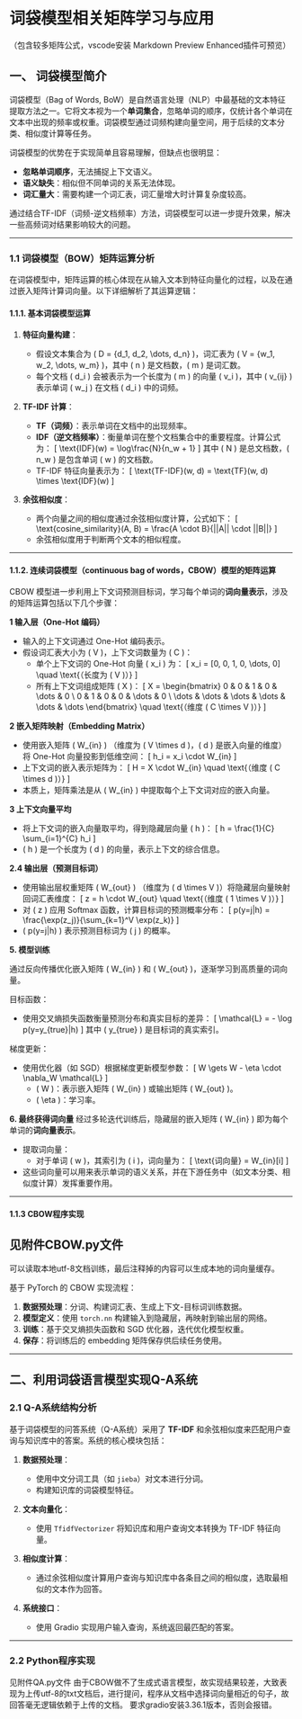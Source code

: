 # **词袋模型相关矩阵学习与应用**
（包含较多矩阵公式，vscode安装 Markdown Preview Enhanced插件可预览）

## **一、 词袋模型简介**

词袋模型（Bag of Words, BoW）是自然语言处理（NLP）中最基础的文本特征提取方法之一。它将文本视为一个**单词集合**，忽略单词的顺序，仅统计各个单词在文本中出现的频率或权重。词袋模型通过词频构建向量空间，用于后续的文本分类、相似度计算等任务。

词袋模型的优势在于实现简单且容易理解，但缺点也很明显：
- **忽略单词顺序**，无法捕捉上下文语义。
- **语义缺失**：相似但不同单词的关系无法体现。
- **词汇量大**：需要构建一个词汇表，词汇量增大时计算复杂度较高。

通过结合TF-IDF（词频-逆文档频率）方法，词袋模型可以进一步提升效果，解决一些高频词对结果影响较大的问题。

---

### **1.1 词袋模型（BOW）矩阵运算分析**

在词袋模型中，矩阵运算的核心体现在从输入文本到特征向量化的过程，以及在通过嵌入矩阵计算词向量。以下详细解析了其运算逻辑：

#### **1.1.1. 基本词袋模型运算**

1. **特征向量构建**：
   - 假设文本集合为 \( D = \{d_1, d_2, \dots, d_n\} \)，词汇表为 \( V = \{w_1, w_2, \dots, w_m\} \)，其中 \( n \) 是文档数，\( m \) 是词汇数。
   - 每个文档 \( d_i \) 会被表示为一个长度为 \( m \) 的向量 \( v_i \)，其中 \( v_{ij} \) 表示单词 \( w_j \) 在文档 \( d_i \) 中的词频。

2. **TF-IDF 计算**：
   - **TF（词频）**：表示单词在文档中的出现频率。
   - **IDF（逆文档频率）**：衡量单词在整个文档集合中的重要程度。计算公式为：
     \[
     \text{IDF}(w) = \log\frac{N}{n_w + 1}
     \]
     其中 \( N \) 是总文档数，\( n_w \) 是包含单词 \( w \) 的文档数。
   - TF-IDF 特征向量表示为：
     \[
     \text{TF-IDF}(w, d) = \text{TF}(w, d) \times \text{IDF}(w)
     \]

3. **余弦相似度**：
   - 两个向量之间的相似度通过余弦相似度计算，公式如下：
     \[
     \text{cosine\_similarity}(A, B) = \frac{A \cdot B}{||A|| \cdot ||B||}
     \]
   - 余弦相似度用于判断两个文本的相似程度。

---

#### **1.1.2. 连续词袋模型（continuous bag of words，CBOW）模型的矩阵运算**

CBOW 模型进一步利用上下文词预测目标词，学习每个单词的**词向量表示**，涉及的矩阵运算包括以下几个步骤：

**1 输入层（One-Hot 编码）**
- 输入的上下文词通过 One-Hot 编码表示。
- 假设词汇表大小为 \( V \)，上下文词数量为 \( C \)：
  - 单个上下文词的 One-Hot 向量 \( x_i \) 为：
    \[
    x_i = [0, 0, 1, 0, \dots, 0] \quad \text{（长度为 \( V \)）}
    \]
  - 所有上下文词组成矩阵 \( X \)：
    \[
    X = \begin{bmatrix}
    0 & 0 & 1 & 0 & \dots & 0 \\
    0 & 1 & 0 & 0 & \dots & 0 \\
    \dots & \dots & \dots & \dots & \dots & \dots
    \end{bmatrix} \quad \text{（维度 \( C \times V \)）}
    \]


**2 嵌入矩阵映射（Embedding Matrix）**
- 使用嵌入矩阵 \( W_{in} \) （维度为 \( V \times d \)，\( d \) 是嵌入向量的维度）将 One-Hot 向量投影到低维空间：
  \[
  h_i = x_i \cdot W_{in}
  \]
- 上下文词的嵌入表示矩阵为：
  \[
  H = X \cdot W_{in} \quad \text{（维度 \( C \times d \)）}
  \]
- 本质上，矩阵乘法是从 \( W_{in} \) 中提取每个上下文词对应的嵌入向量。

**3 上下文向量平均**
- 将上下文词的嵌入向量取平均，得到隐藏层向量 \( h \)：
  \[
  h = \frac{1}{C} \sum_{i=1}^{C} h_i
  \]
- \( h \) 是一个长度为 \( d \) 的向量，表示上下文的综合信息。

**2.4 输出层（预测目标词）**
- 使用输出层权重矩阵 \( W_{out} \) （维度为 \( d \times V \)）将隐藏层向量映射回词汇表维度：
  \[
  z = h \cdot W_{out} \quad \text{（维度 \( 1 \times V \)）}
  \]
- 对 \( z \) 应用 Softmax 函数，计算目标词的预测概率分布：
  \[
  p(y=j|h) = \frac{\exp(z_j)}{\sum_{k=1}^V \exp(z_k)}
  \]
- \( p(y=j|h) \) 表示预测目标词为 \( j \) 的概率。
  
**5. 模型训练**

通过反向传播优化嵌入矩阵 \( W_{in} \) 和 \( W_{out} \)，逐渐学习到高质量的词向量。

目标函数：
   - 使用交叉熵损失函数衡量预测分布和真实目标的差异：
     \[
     \mathcal{L} = - \log p(y=y_{true}|h)
     \]
     其中 \( y_{true} \) 是目标词的真实索引。

梯度更新：
   - 使用优化器（如 SGD）根据梯度更新模型参数：
     \[
     W \gets W - \eta \cdot \nabla_W \mathcal{L}
     \]
     - \( W \)：表示嵌入矩阵 \( W_{in} \) 或输出矩阵 \( W_{out} \)。
     - \( \eta \)：学习率。



**6. 最终获得词向量**
经过多轮迭代训练后，隐藏层的嵌入矩阵 \( W_{in} \) 即为每个单词的**词向量表示**。

- 提取词向量：
  - 对于单词 \( w \)，其索引为 \( i \)，词向量为：
    \[
    \text{词向量} = W_{in}[i]
    \]
- 这些词向量可以用来表示单词的语义关系，并在下游任务中（如文本分类、相似度计算）发挥重要作用。


---

#### **1.1.3 CBOW程序实现**

见附件CBOW.py文件
---
可以读取本地utf-8文档训练，最后注释掉的内容可以生成本地的词向量缓存。


基于 PyTorch 的 CBOW 实现流程：
1. **数据预处理**：分词、构建词汇表、生成上下文-目标词训练数据。
2. **模型定义**：使用 `torch.nn` 构建输入到隐藏层，再映射到输出层的网络。
3. **训练**：基于交叉熵损失函数和 SGD 优化器，迭代优化模型权重。
4. **保存**：将训练后的 embedding 矩阵保存供后续任务使用。


---

## **二、利用词袋语言模型实现Q-A系统**

### **2.1 Q-A系统结构分析**

基于词袋模型的问答系统（Q-A系统）采用了 **TF-IDF** 和余弦相似度来匹配用户查询与知识库中的答案。系统的核心模块包括：

1. **数据预处理**：
   - 使用中文分词工具（如 `jieba`）对文本进行分词。
   - 构建知识库的词袋模型特征。

2. **文本向量化**：
   - 使用 `TfidfVectorizer` 将知识库和用户查询文本转换为 TF-IDF 特征向量。

3. **相似度计算**：
   - 通过余弦相似度计算用户查询与知识库中各条目之间的相似度，选取最相似的文本作为回答。

4. **系统接口**：
   - 使用 Gradio 实现用户输入查询，系统返回最匹配的答案。

---

### **2.2 Python程序实现**

见附件QA.py文件
由于CBOW做不了生成式语言模型，故实现结果较差，大致表现为上传utf-8的txt文档后，进行提问，程序从文档中选择词向量相近的句子，故回答毫无逻辑依赖于上传的文档。
要求gradio安装3.36.1版本，否则会报错。
